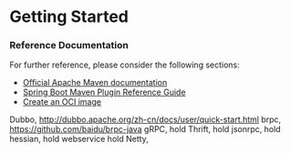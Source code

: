 # Getting Started

### Reference Documentation
For further reference, please consider the following sections:

* [Official Apache Maven documentation](https://maven.apache.org/guides/index.html)
* [Spring Boot Maven Plugin Reference Guide](https://docs.spring.io/spring-boot/docs/2.3.2.RELEASE/maven-plugin/reference/html/)
* [Create an OCI image](https://docs.spring.io/spring-boot/docs/2.3.2.RELEASE/maven-plugin/reference/html/#build-image)

Dubbo, http://dubbo.apache.org/zh-cn/docs/user/quick-start.html
brpc, https://github.com/baidu/brpc-java
gRPC, hold
Thrift, hold
jsonrpc, hold
hessian,  hold
webservice  hold
Netty,